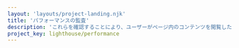 ```yaml
---
layout: 'layouts/project-landing.njk'
title: 'パフォーマンスの監査'
description: 'これらを確認することにより、ユーザーがページ内のコンテンツを閲覧したり操作したりすることができるようにページが最適化されているかどうかを確認することができます。'
project_key: lighthouse/performance
---
```

